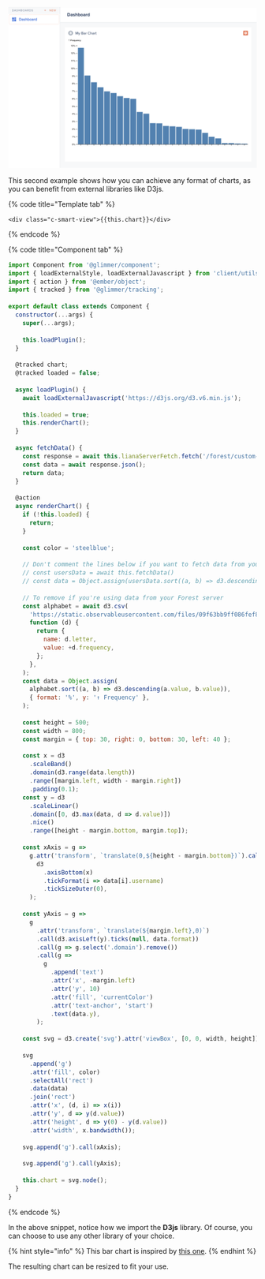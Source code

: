 ![](../../assets/smart-chart-bar.png)

This second example shows how you can achieve any format of charts, as you can benefit from external libraries like D3js.

{% code title="Template tab" %}

```Handlebars
<div class="c-smart-view">{{this.chart}}</div>
```

{% endcode %}

{% code title="Component tab" %}

```javascript
import Component from '@glimmer/component';
import { loadExternalStyle, loadExternalJavascript } from 'client/utils/smart-view-utils';
import { action } from '@ember/object';
import { tracked } from '@glimmer/tracking';

export default class extends Component {
  constructor(...args) {
    super(...args);

    this.loadPlugin();
  }

  @tracked chart;
  @tracked loaded = false;

  async loadPlugin() {
    await loadExternalJavascript('https://d3js.org/d3.v6.min.js');

    this.loaded = true;
    this.renderChart();
  }

  async fetchData() {
    const response = await this.lianaServerFetch.fetch('/forest/custom-data', {});
    const data = await response.json();
    return data;
  }

  @action
  async renderChart() {
    if (!this.loaded) {
      return;
    }

    const color = 'steelblue';

    // Don't comment the lines below if you want to fetch data from your Forest server
    // const usersData = await this.fetchData()
    // const data = Object.assign(usersData.sort((a, b) => d3.descending(a.points, b.points)), {format: "%", y: "↑ Frequency"})

    // To remove if you're using data from your Forest server
    const alphabet = await d3.csv(
      'https://static.observableusercontent.com/files/09f63bb9ff086fef80717e2ea8c974f918a996d2bfa3d8773d3ae12753942c002d0dfab833d7bee1e0c9cd358cd3578c1cd0f9435595e76901508adc3964bbdc?response-content-disposition=attachment%3Bfilename*%3DUTF-8%27%27alphabet.csv',
      function (d) {
        return {
          name: d.letter,
          value: +d.frequency,
        };
      },
    );
    const data = Object.assign(
      alphabet.sort((a, b) => d3.descending(a.value, b.value)),
      { format: '%', y: '↑ Frequency' },
    );

    const height = 500;
    const width = 800;
    const margin = { top: 30, right: 0, bottom: 30, left: 40 };

    const x = d3
      .scaleBand()
      .domain(d3.range(data.length))
      .range([margin.left, width - margin.right])
      .padding(0.1);
    const y = d3
      .scaleLinear()
      .domain([0, d3.max(data, d => d.value)])
      .nice()
      .range([height - margin.bottom, margin.top]);

    const xAxis = g =>
      g.attr('transform', `translate(0,${height - margin.bottom})`).call(
        d3
          .axisBottom(x)
          .tickFormat(i => data[i].username)
          .tickSizeOuter(0),
      );

    const yAxis = g =>
      g
        .attr('transform', `translate(${margin.left},0)`)
        .call(d3.axisLeft(y).ticks(null, data.format))
        .call(g => g.select('.domain').remove())
        .call(g =>
          g
            .append('text')
            .attr('x', -margin.left)
            .attr('y', 10)
            .attr('fill', 'currentColor')
            .attr('text-anchor', 'start')
            .text(data.y),
        );

    const svg = d3.create('svg').attr('viewBox', [0, 0, width, height]);

    svg
      .append('g')
      .attr('fill', color)
      .selectAll('rect')
      .data(data)
      .join('rect')
      .attr('x', (d, i) => x(i))
      .attr('y', d => y(d.value))
      .attr('height', d => y(0) - y(d.value))
      .attr('width', x.bandwidth());

    svg.append('g').call(xAxis);

    svg.append('g').call(yAxis);

    this.chart = svg.node();
  }
}
```

{% endcode %}

In the above snippet, notice how we import the **D3js** library. Of course, you can choose to use any other library of your choice.

{% hint style="info" %}
This bar chart is inspired by [this one](https://observablehq.com/@d3/bar-chart).
{% endhint %}

The resulting chart can be resized to fit your use.

